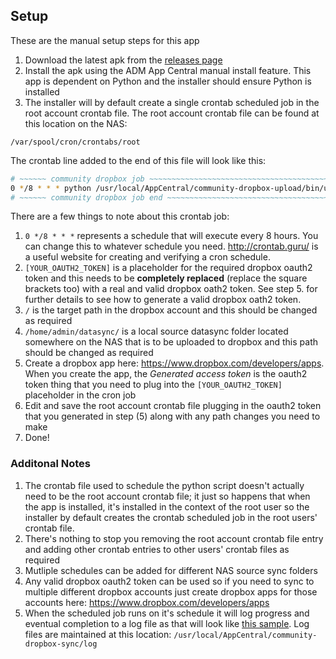 ## Setup 
These are the manual setup steps for this app

1. Download the latest apk from the [releases page](/../../releases)
2. Install the apk using the ADM App Central manual install feature. This app is dependent on Python and the installer should ensure Python is installed
3. The installer will by default create a single crontab scheduled job in the root account crontab file. The root account crontab file can be found at this location on the NAS: 

  `/var/spool/cron/crontabs/root`

  The crontab line added to the end of this file will look like this:
  ```bash
# ~~~~~~ community dropbox job ~~~~~~~~~~~~~~~~~~~~~~~~~~~~~~~~~~~~~~~~~~~~~~~~~~~~~~~~~~~~~~~~~~~~~~~~~~~~~~~~~~~~~~~~~~~~~~~~~~~~~~~~~~~~~~~~~~~~~
0 */8 * * * python /usr/local/AppCentral/community-dropbox-upload/bin/updown.py --token [YOUR_OAUTH2_TOKEN] -y -u / /home/admin/datasync/
# ~~~~~~ community dropbox job end ~~~~~~~~~~~~~~~~~~~~~~~~~~~~~~~~~~~~~~~~~~~~~~~~~~~~~~~~~~~~~~~~~~~~~~~~~~~~~~~~~~~~~~~~~~~~~~~~~~~~~~~~~~~~~~~~~
  ```
    
There are a few things to note about this crontab job:
1. `0 */8 * * *` represents a schedule that will execute every 8 hours. You can change this to whatever schedule you need. http://crontab.guru/ is a useful website for creating and verifying a cron schedule.
2. `[YOUR_OAUTH2_TOKEN]` is a placeholder for the required dropbox oauth2 token and this needs to be **completely replaced** (replace the square brackets too) with a real and valid dropbox oath2 token. See step 5. for further details to see how to generate a valid dropbox oath2 token.
3. `/` is the target path in the dropbox account and this should be changed as required
4. `/home/admin/datasync/` is a local source datasync folder located somewhere on the NAS that is to be uploaded to dropbox and this path should be changed as required
5. Create a dropbox app here: https://www.dropbox.com/developers/apps. When you create the app, the *Generated access token* is the oauth2 token thing that you need to plug into the `[YOUR_OAUTH2_TOKEN]` placeholder in the cron job
6. Edit and save the root account crontab file plugging in the oauth2 token that you generated in step (5) along with any path changes you need to make
7. Done!

### Additonal Notes
1. The crontab file used to schedule the python script doesn't actually need to be the root account crontab file; it just so happens that when the app is installed, it's installed in the context of the root user so the installer by default creates the crontab scheduled job in the root users' crontab file.
2. There's nothing to stop you removing the root account crontab file entry and adding other crontab entries to other users' crontab files as required
3. Mutliple schedules can be added for different NAS source sync folders
4. Any valid dropbox oauth2 token can be used so if you need to sync to multiple different dropbox accounts just create dropbox apps for those accounts here: https://www.dropbox.com/developers/apps
5. When the scheduled job runs on it's schedule it will log progress and eventual completion to a log file as that will look like [this sample](log/20161023.082703645250.log). Log files are maintained at this location:
`/usr/local/AppCentral/community-dropbox-sync/log`
